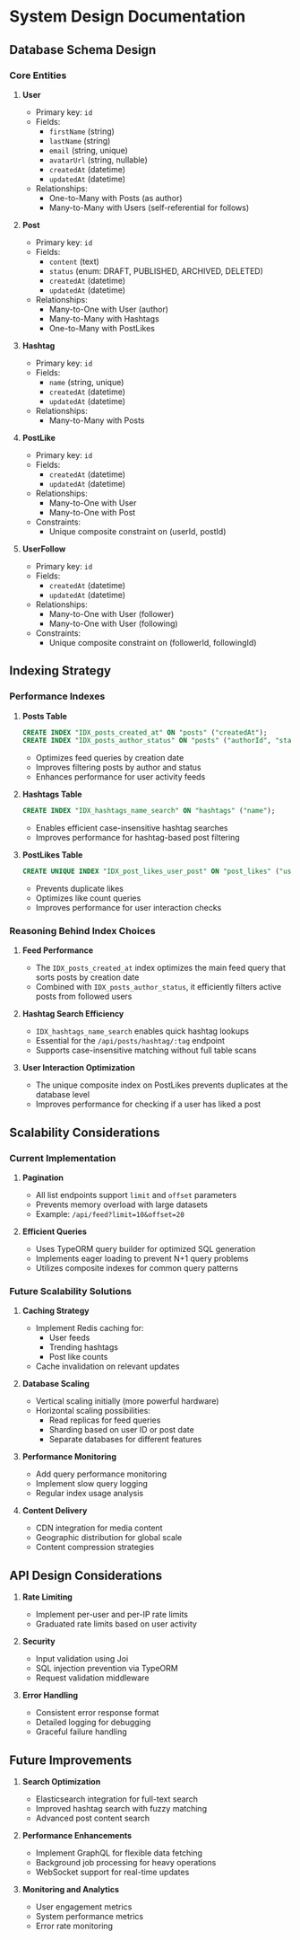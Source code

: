 # System Design Documentation

## Database Schema Design

### Core Entities

1. **User**
   - Primary key: `id`
   - Fields:
     - `firstName` (string)
     - `lastName` (string)
     - `email` (string, unique)
     - `avatarUrl` (string, nullable)
     - `createdAt` (datetime)
     - `updatedAt` (datetime)
   - Relationships:
     - One-to-Many with Posts (as author)
     - Many-to-Many with Users (self-referential for follows)

2. **Post**
   - Primary key: `id`
   - Fields:
     - `content` (text)
     - `status` (enum: DRAFT, PUBLISHED, ARCHIVED, DELETED)
     - `createdAt` (datetime)
     - `updatedAt` (datetime)
   - Relationships:
     - Many-to-One with User (author)
     - Many-to-Many with Hashtags
     - One-to-Many with PostLikes

3. **Hashtag**
   - Primary key: `id`
   - Fields:
     - `name` (string, unique)
     - `createdAt` (datetime)
     - `updatedAt` (datetime)
   - Relationships:
     - Many-to-Many with Posts

4. **PostLike**
   - Primary key: `id`
   - Fields:
     - `createdAt` (datetime)
     - `updatedAt` (datetime)
   - Relationships:
     - Many-to-One with User
     - Many-to-One with Post
   - Constraints:
     - Unique composite constraint on (userId, postId)

5. **UserFollow**
   - Primary key: `id`
   - Fields:
     - `createdAt` (datetime)
     - `updatedAt` (datetime)
   - Relationships:
     - Many-to-One with User (follower)
     - Many-to-One with User (following)
   - Constraints:
     - Unique composite constraint on (followerId, followingId)

## Indexing Strategy

### Performance Indexes

1. **Posts Table**
   ```sql
   CREATE INDEX "IDX_posts_created_at" ON "posts" ("createdAt");
   CREATE INDEX "IDX_posts_author_status" ON "posts" ("authorId", "status");
   ```
   - Optimizes feed queries by creation date
   - Improves filtering posts by author and status
   - Enhances performance for user activity feeds

2. **Hashtags Table**
   ```sql
   CREATE INDEX "IDX_hashtags_name_search" ON "hashtags" ("name");
   ```
   - Enables efficient case-insensitive hashtag searches
   - Improves performance for hashtag-based post filtering

3. **PostLikes Table**
   ```sql
   CREATE UNIQUE INDEX "IDX_post_likes_user_post" ON "post_likes" ("userId", "postId");
   ```
   - Prevents duplicate likes
   - Optimizes like count queries
   - Improves performance for user interaction checks

### Reasoning Behind Index Choices

1. **Feed Performance**
   - The `IDX_posts_created_at` index optimizes the main feed query that sorts posts by creation date
   - Combined with `IDX_posts_author_status`, it efficiently filters active posts from followed users

2. **Hashtag Search Efficiency**
   - `IDX_hashtags_name_search` enables quick hashtag lookups
   - Essential for the `/api/posts/hashtag/:tag` endpoint
   - Supports case-insensitive matching without full table scans

3. **User Interaction Optimization**
   - The unique composite index on PostLikes prevents duplicates at the database level
   - Improves performance for checking if a user has liked a post

## Scalability Considerations

### Current Implementation

1. **Pagination**
   - All list endpoints support `limit` and `offset` parameters
   - Prevents memory overload with large datasets
   - Example: `/api/feed?limit=10&offset=20`

2. **Efficient Queries**
   - Uses TypeORM query builder for optimized SQL generation
   - Implements eager loading to prevent N+1 query problems
   - Utilizes composite indexes for common query patterns

### Future Scalability Solutions

1. **Caching Strategy**
   - Implement Redis caching for:
     - User feeds
     - Trending hashtags
     - Post like counts
   - Cache invalidation on relevant updates

2. **Database Scaling**
   - Vertical scaling initially (more powerful hardware)
   - Horizontal scaling possibilities:
     - Read replicas for feed queries
     - Sharding based on user ID or post date
     - Separate databases for different features

3. **Performance Monitoring**
   - Add query performance monitoring
   - Implement slow query logging
   - Regular index usage analysis

4. **Content Delivery**
   - CDN integration for media content
   - Geographic distribution for global scale
   - Content compression strategies

## API Design Considerations

1. **Rate Limiting**
   - Implement per-user and per-IP rate limits
   - Graduated rate limits based on user activity

2. **Security**
   - Input validation using Joi
   - SQL injection prevention via TypeORM
   - Request validation middleware

3. **Error Handling**
   - Consistent error response format
   - Detailed logging for debugging
   - Graceful failure handling

## Future Improvements

1. **Search Optimization**
   - Elasticsearch integration for full-text search
   - Improved hashtag search with fuzzy matching
   - Advanced post content search

2. **Performance Enhancements**
   - Implement GraphQL for flexible data fetching
   - Background job processing for heavy operations
   - WebSocket support for real-time updates

3. **Monitoring and Analytics**
   - User engagement metrics
   - System performance metrics
   - Error rate monitoring

